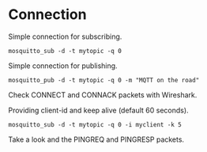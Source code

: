 # Connection

Simple connection for subscribing.

```
mosquitto_sub -d -t mytopic -q 0
```

Simple connection for publishing.

```
mosquitto_pub -d -t mytopic -q 0 -m "MQTT on the road"
```

Check CONNECT and CONNACK packets with Wireshark.

Providing client-id and keep alive (default 60 seconds).

```
mosquitto_sub -d -t mytopic -q 0 -i myclient -k 5
```

Take a look and the PINGREQ and PINGRESP packets.